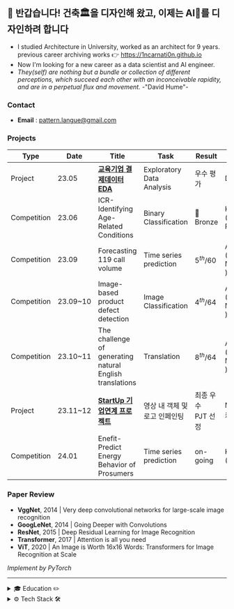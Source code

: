 ## 👋 반갑습니다! 건축🏛을 디자인해 왔고, 이제는 AI🦾를 디자인하려 합니다

- I studied Architecture in University, worked as an architect for 9 years. <br>
  previous career archiving works 👉 https://1ncarnati0n.github.io
- Now I'm looking for a new career as a data scientist and AI engineer.
- *They(self) are nothing but a bundle or collection of different perceptions, which succeed each other with an inconceivable rapidity, and are in a perpetual flux and movement.*  -"David Hume"-

### Contact

- **Email** : pattern.langue@gmail.com

### Projects

| Type        | Date       | Title                                                                              | Task                          | Result              | Host                                  |
| ----------- | ---------- | ---------------------------------------------------------------------------------- | ----------------------------- | ------------------- | ------------------------------------- |
| Project     | 23.05     | [**교육기업 결제데이터 EDA**](https://github.com/YearDream9jo/EDA_Project)              | Exploratory Data Analysis     | 우수 평가              | Day1company                           |
| Competition | 23.06     | ICR-Identifying Age-Related Conditions                                             | Binary Classification         | 🥉Bronze            | Kaggle <br> ( InVitro Cell Research ) |
| Competition | 23.09     | Forecasting 119 call volume                                                        | Time series prediction        | $5^{th}/60$       | AI CONNECT <br> ( Mind's&Company )    |
| Competition | 23.09~10 | Image-based product defect detection                                               | Image Classification          | $4^{th}/64$       | AI CONNECT <br> ( Mind's&Company )    |
| Competition | 23.10~11 | The challenge of generating natural English translations                           | Translation                   | $8^{th}/64$       | AI CONNECT <br> ( Mind's&Company )    |
| Project     | 23.11~12 | [**StartUp 기업연계 프로젝트**](https://github.com/1ncarnati0n/inpaintingVideo)         | 영상 내 객체 및 로고 인페인팅        | 최종 우수 PJT 선정     | Mind's&Company, <br> 커넥트브릭        |
| Competition | 24.01     | Enefit-Predict Energy Behavior of Prosumers                                        | Time series prediction        | on-going            | Kaggle <br> ( Enefit )             |

### Paper Review

- **VggNet**, 2014 | Very deep convolutional networks for large-scale image recognition
- **GoogLeNet**, 2014 | Going Deeper with Convolutions
- **ResNet**, 2015 | Deep Residual Learning for Image Recognition
- **Transformer**, 2017 | Attention is all you need
- **ViT**, 2020 | An Image is Worth 16x16 Words: Transformers for Image Recognition at Scale

*Implement by PyTorch*



---

<details>
<summary> 🎓 Education ✏️ </summary>
<br>

- 🎓 Seoul National University of Science and Technology, Bachelor of Architecture (5years) : 2006.03 ~ 2014.02
- 🎓 YearDream School 3th (중소기업벤처사업부, AI 기술인력양성 이어드림스쿨 3기 수료) : 2023.03 ~ 2023.12

</details>

<details>
<summary> ⚙️ Tech Stack 🛠 </summary>
<br>

![Python](https://img.shields.io/badge/Python-ffe74a.svg?style=flat&logo=Python&logoColor=blue) ![NumPy](https://img.shields.io/badge/NumPy-4d77cf.svg?style=flat&logo=NumPy&logoColor=4dabcf) ![Pandas](https://img.shields.io/badge/Pandas-130654.svg?style=flat&logo=Pandas&logoColor=whitle) 

![Matplotlib](https://img.shields.io/badge/Matplotlib-11557C.svg?style=flat&logo=Matplotlib&logoColor=white) ![Altair](https://img.shields.io/badge/Vega%20Altair-fbc234.svg?style=flat&logo=Vega%20Altair&logoColor=black) ![Plotly](https://img.shields.io/badge/Plotly-262626.svg?style=flat&logo=Plotly&logoColor=white)

![Scikit Learn](https://img.shields.io/badge/Scikit%20Learn-F79939.svg?style=flat&logo=Scikit%20Learn&logoColor=3499CD) ![PyTorch](https://img.shields.io/badge/PyTorch-ffffff.svg?style=flat&logo=PyTorch&logoColor=EE4C2C)

![Gradio](https://img.shields.io/badge/Gradio-FE7F01.svg?style=flat&logo=Gradio&logoColor=white) ![Streamlit](https://img.shields.io/badge/streamlit-white.svg?style=flat&logo=streamlit&logoColor=ff4b4b) ![opencv](https://img.shields.io/badge/OpenCV-63c1ff.svg?style=flat&logo=OpenCV&logoColor=black)

![Rhino3D]()
</details>
